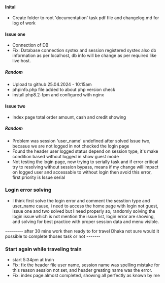 #### Inital
- Create folder to root 'documentation' task pdf file and changelog.md for log of work

#### Issue one
- Connection of DB
- Fix: Database connection systex and session registered systex also db information as per localhost, db info will be change as per required like live host.

##### Random
- Upload to github 25.04.2024 - 10:15am
- phpinfo.php file added to about php version check
- install php8.2-fpm and configured with nginx

#### Issue two
- Index page total order amount, cash and credit showing

##### Random
- Problem was session 'user_name' undefined after solved Issue two, becasue we are not logged in not checked the login page
- Found the header user logged status depend on session type, it's make condition based without logged in show guest mode
- Not testing the login page, now trying to serially task and if error critical try to resolving without session bypass, means if my change will impact on logged user and accessable to without login then avoid this error, first priority is Issue serial


### Login error solving
- I think first solve the login error and comment the sesstion type and user_name cause, i need to access the home page with login not guest, issue one and two solved but I need properly so, randomly solving the login issue which is not mention the issue list, login error are showing, and solving for best practice with proper session data and menu visible.

--------- after 30 mins work then ready to for travel Dhaka not sure would it possible to complete thoses task or not -------

### Start again while traveling train
- start 5:34pm at train
- Fix: fix the header file user name, session name was spelling mistake for this reason session not set, and header greating name was the error.
- Fix: index page almost completed, showing all perfectly as known by me


